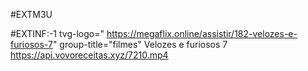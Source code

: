 #EXTM3U 

#EXTINF:-1 tvg-logo=" https://megaflix.online/assistir/182-velozes-e-furiosos-7"
group-title="filmes"
Velozes e furiosos 7
https://api.vovoreceitas.xyz/7210.mp4
